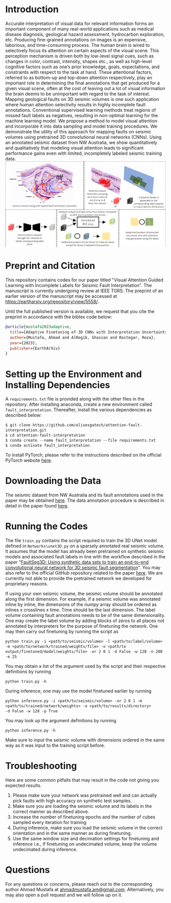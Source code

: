 # Introduction
Accurate interpretation of visual data for relevant information forms an important component of many real-world applications such as medical disease diagnosis, geological hazard assessment, hydrocarbon exploration, etc. Producing fine-grained annotations on images is an expensive, laborious, and time-consuming process. The human brain is wired to selectively focus its attention on certain aspects of the visual scene. This perception mechanism is driven both by low-level signal cues, such as changes in color, contrast, intensity, shapes etc., as well as high-level cognitive factors such as one’s prior knowledge, goals, expectations, and constraints with respect to the task at hand. These attentional factors, referred to as bottom-up and top-down attention respectively, play an important role in determining the final annotations that get produced for a given visual scene, often at the cost of leaving out a lot of visual information the brain deems to be unimportant with regard to the task of interest. Mapping geological faults on 3D seismic volumes is one such application where human attention selectivity results in highly incomplete fault annotations. Conventional supervised learning methods treat regions of missed fault labels as negatives, resulting in non-optimal learning for the machine learning model. We propose a method to model visual attention and incorporate it into data sampling and model training procedures. We demonstrate the utility of this approach for mapping faults on seismic volumes using pretrained 3D convolutional neural networks (CNNs). Using an annotated seismic dataset from NW Australia, we show quantitatively and qualitatively that modeling visual attention leads to significant performance gains even with limited, incompletely labeled seismic training data.
![Local Image](demo/masking-process.png)

# Preprint and Citation
This repository contains codes for our paper titled "Visual Attention Guided Learning 
with Incomplete Labels for Seismic Fault Interpretation". The manuscript is currently undergoing review at IEEE TGRS. 
The preprint of an earlier version of the manuscript may be accessed at https://eartharxiv.org/repository/view/5558/.

Until the full published version is available, we request that you cite the preprint in accordance with the bibtex code 
below:

```bibtex
@article{mustafa2023adaptive,
  title={Adaptive Finetuning of 3D CNNs with Interpretation Uncertainty for Seismic Fault Prediction},
  author={Mustafa, Ahmad and AlRegib, Ghassan and Rastegar, Reza},
  year={2023},
  publisher={EarthArXiv}
}
```

# Setting up the Environment and Installing Dependencies
A `requirements.txt` file is provided along with the other files in the repository. After installing anaconda, create
a new environment called `fault_interpretation`. Thereafter, install the various dependencies as described below:
```commandline
$ git clone https://github.com/olivesgatech/attention-fault-interpretation.git
$ cd attention-fault-interpretation
$ conda create --name fault_interpretation --file requirements.txt
$ conda activate fault_interpretation
```
To install PyTorch, please refer to the instructions described on the official PyTorch website [here](https://pytorch.org/get-started/locally/).

# Downloading the Data
The seismic dataset from NW Australia and its fault annotations used in the paper may be obtained [here](https://dataverse.harvard.edu/dataset.xhtml?persistentId=doi:10.7910/DVN/YBYGBK).
The data annotation procedure is described in detail in the paper found [here](https://www.sciencedirect.com/science/article/pii/S2352340921005035).

# Running the Codes
The file `train.py` contains the script required to train the 3D UNet model defined in `Networks\unet3D.py` on a sparsely annotated real seismic volume. It assumes 
that the model has already been pretrained on synthetic seismic models and associated fault labels in line with the workflow described in the paper "[FaultSeg3D: Using 
synthetic data sets to train an end-to-end convolutional neural network for 3D seismic fault segmentation](https://library.seg.org/doi/abs/10.1190/geo2018-0646.1?journalCode=gpysa7)".
You may also refer to the official GitHub repository related to the paper [here](https://github.com/xinwucwp/faultSeg). 
We are currently not able to provide the pretrained network we developed for proprietary reasons.

If using your own seismic volume, the seismic volume should be annotated along the first dimension. For example, 
if a seismic volume was annotated inline by inline, the dimensions of the numpy array should be ordered as inlines x crosslines x time. Time should be the last dimension.
The label volume containing fault annotations needs to be of the same dimensionality. One may create the label volume by adding blocks of zeros to all places not annotated 
by interpreters for the purpose of finetuning the network. One may then carry out finetuning by running the script as 

```commandline
python train.py -i <path/to/seismic/volume> -l <path/to/label/volume> -m <path/to/network/trained/weights/file> -o <path/to
output/finetuned/model/weights/file> -or 2 0 1 -d False -w 128 -n 200 -e 25
```
You may obtain a list of the argument used by the script and their respective definitions by running 

```commandline
python train.py -h
```

During inference, one may use the model finetuned earlier by running 

```commandline
python inference.py -i <path/to/seismic/volume> -or 2 0 1 -m <path/to/trained/network/weights> -o <path/to/results/directory> 
-d False -w 128 -p True
```

You may look up the argument definitions by running 
```commandline
python inference.py -h
```
Make sure to input the seismic volume with dimensions ordered in the same way as it was input to the training script before. 

# Troubleshooting
Here are some common pitfalls that may result in the code not giving you expected results.
1. Please make sure your network was pretrained well and can actually pick faults with high accuracy on synthetic test samples.
2. Make sure you are loading the seismic volume and its labels in the correct manner as described above. 
3. Increase the number of finetuning epochs and the number of cubes sampled every iteration for training
4. During inference, make sure you load the seismic volume in the correct orientation and in the same manner as during finetuning. 
5. Use the same window size and decimation settings for finetuning and inference i.e., if finetuning on undecimated volume, 
keep the volume undecimated during inference. 

# Questions
For any questions or concerns, please reach out to the corresponding author Ahmad Mustafa at ahmadmustafa.am@gmail.com.
Alternatively, you may also open a pull request and we will follow up on it. 
